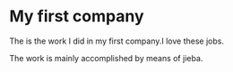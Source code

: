 # My first company
The is the work I did in my first company.I love these jobs.

The work is mainly accomplished by means of jieba.
